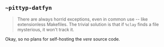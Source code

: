 ## `~pittyp-datfyn`
> There are always horrid exceptions, even in common use -- like extensionless Makefiles. The trivial solution is that if `%clay` finds a file mysterious, it won't track it.

Okay, so no plans for self-hosting the *vere* source code.